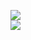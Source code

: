 [![](https://img.shields.io/badge/Made%20With-Github%20Spray-lightgrey.svg?style=for-the-badge&logo=github)](https://github.com/Annihil/github-spray#3003)  
[![](https://i.imgur.com/2DrTn0Z.gif)](https://github.com/Annihil/github-spray)